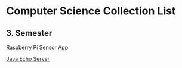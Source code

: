 # Computer Science Collection List

## 3. Semester

[Raspberry Pi Sensor App](https://github.com/VirtualZeth/Computer_Science_Collection/tree/master/raspberry_pi_sensor_app)

[Java Echo Server](https://github.com/VirtualZeth/Computer_Science_Collection/tree/master/java_echo_server)